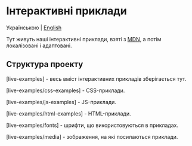 # Інтерактивні приклади

Українською | [English](./README-en.md)

Тут живуть наші інтерактивні приклади, взяті з [MDN](https://github.com/mdn/interactive-examples), а потім локалізовані і адаптовані.

## Структура проекту

[live-examples] - весь вміст інтерактивних прикладів зберігається тут.

[live-examples/css-examples] - CSS-приклади.

[live-examples/js-examples] - JS-приклади.

[live-examples/html-examples] - HTML-приклади.

[live-examples/fonts] - шрифти, що використовуються в прикладах.

[live-examples/media] - зображення, на які посилаються приклади.
